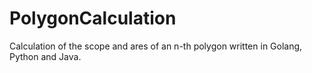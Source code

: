 # PolygonCalculation
Calculation of the scope and ares of an n-th polygon written in Golang, Python and Java.
